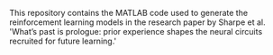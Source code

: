 
This repository contains the MATLAB code used to generate the reinforcement learning models in the research paper by Sharpe et al.
'What’s past is prologue: prior experience shapes the neural circuits recruited for future learning.'

